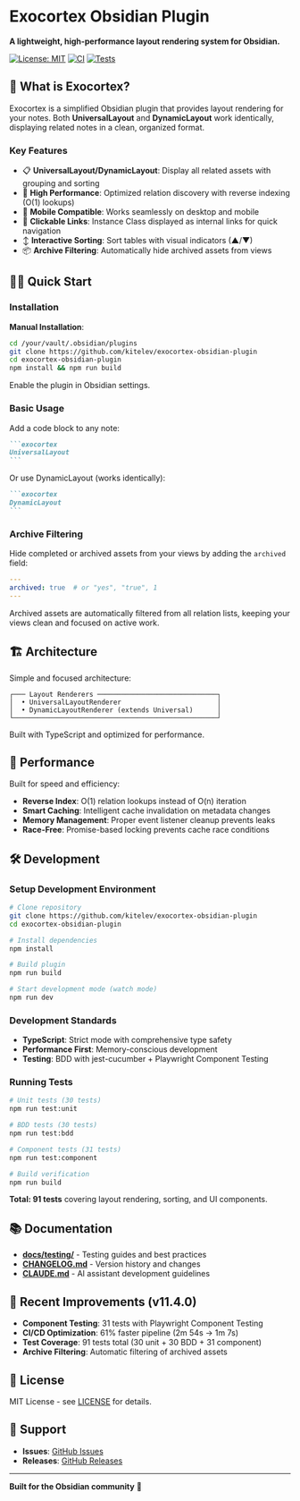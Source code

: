 # Exocortex Obsidian Plugin

**A lightweight, high-performance layout rendering system for Obsidian.**

[![License: MIT](https://img.shields.io/badge/License-MIT-yellow.svg)](./LICENSE)
[![CI](https://github.com/kitelev/exocortex-obsidian-plugin/actions/workflows/ci.yml/badge.svg)](https://github.com/kitelev/exocortex-obsidian-plugin/actions/workflows/ci.yml)
[![Tests](https://img.shields.io/badge/tests-91%20passing-success)](./specs/TEST-RESULTS.md)

## 🎯 What is Exocortex?

Exocortex is a simplified Obsidian plugin that provides layout rendering for your notes. Both **UniversalLayout** and **DynamicLayout** work identically, displaying related notes in a clean, organized format.

### Key Features

- 📋 **UniversalLayout/DynamicLayout**: Display all related assets with grouping and sorting
- 🚀 **High Performance**: Optimized relation discovery with reverse indexing (O(1) lookups)
- 📱 **Mobile Compatible**: Works seamlessly on desktop and mobile
- 🔗 **Clickable Links**: Instance Class displayed as internal links for quick navigation
- ↕️ **Interactive Sorting**: Sort tables with visual indicators (▲/▼)
- 📦 **Archive Filtering**: Automatically hide archived assets from views

## 🏃‍♂️ Quick Start

### Installation

**Manual Installation**:
```bash
cd /your/vault/.obsidian/plugins
git clone https://github.com/kitelev/exocortex-obsidian-plugin
cd exocortex-obsidian-plugin
npm install && npm run build
```

Enable the plugin in Obsidian settings.

### Basic Usage

Add a code block to any note:

````markdown
```exocortex
UniversalLayout
```
````

Or use DynamicLayout (works identically):

````markdown
```exocortex
DynamicLayout
```
````

### Archive Filtering

Hide completed or archived assets from your views by adding the `archived` field:

```yaml
---
archived: true  # or "yes", "true", 1
---
```

Archived assets are automatically filtered from all relation lists, keeping your views clean and focused on active work.

## 🏗️ Architecture

Simple and focused architecture:

```
┌─── Layout Renderers ──────────────────────────────┐
│  • UniversalLayoutRenderer                        │
│  • DynamicLayoutRenderer (extends Universal)      │
└───────────────────────────────────────────────────┘
```

Built with TypeScript and optimized for performance.

## 🚀 Performance

Built for speed and efficiency:

- **Reverse Index**: O(1) relation lookups instead of O(n) iteration
- **Smart Caching**: Intelligent cache invalidation on metadata changes
- **Memory Management**: Proper event listener cleanup prevents leaks
- **Race-Free**: Promise-based locking prevents cache race conditions

## 🛠️ Development

### Setup Development Environment

```bash
# Clone repository
git clone https://github.com/kitelev/exocortex-obsidian-plugin
cd exocortex-obsidian-plugin

# Install dependencies
npm install

# Build plugin
npm run build

# Start development mode (watch mode)
npm run dev
```

### Development Standards

- **TypeScript**: Strict mode with comprehensive type safety
- **Performance First**: Memory-conscious development
- **Testing**: BDD with jest-cucumber + Playwright Component Testing

### Running Tests

```bash
# Unit tests (30 tests)
npm run test:unit

# BDD tests (30 tests)
npm run test:bdd

# Component tests (31 tests)
npm run test:component

# Build verification
npm run build
```

**Total: 91 tests** covering layout rendering, sorting, and UI components.

## 📚 Documentation

- **[docs/testing/](./docs/)** - Testing guides and best practices
- **[CHANGELOG.md](./CHANGELOG.md)** - Version history and changes
- **[CLAUDE.md](./CLAUDE.md)** - AI assistant development guidelines

## 🌟 Recent Improvements (v11.4.0)

- **Component Testing**: 31 tests with Playwright Component Testing
- **CI/CD Optimization**: 61% faster pipeline (2m 54s → 1m 7s)
- **Test Coverage**: 91 tests total (30 unit + 30 BDD + 31 component)
- **Archive Filtering**: Automatic filtering of archived assets

## 📄 License

MIT License - see [LICENSE](./LICENSE) for details.

## 🤝 Support

- **Issues**: [GitHub Issues](https://github.com/kitelev/exocortex-obsidian-plugin/issues)
- **Releases**: [GitHub Releases](https://github.com/kitelev/exocortex-obsidian-plugin/releases)

---

**Built for the Obsidian community** 💜
